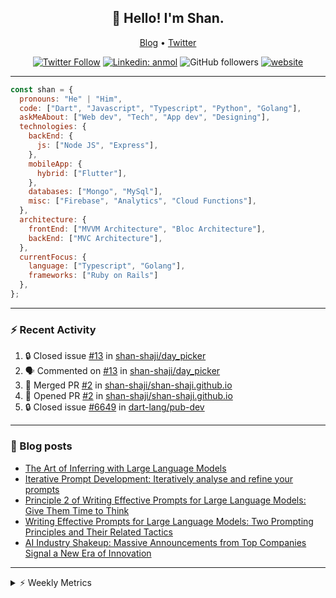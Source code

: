 <h2 align="center">👋 Hello! I'm Shan.</h2>
<p align="center">
  <a href="https://medium.com/feed/@shan-shaji">Blog</a> •
  <a href="https://twitter.com/intent/follow?screen_name=shan__shaji">Twitter</a>
</p>

<p align="center"><a href="https://twitter.com/intent/follow?screen_name=shan__shaji"><img src="https://img.shields.io/twitter/follow/shan__shaji?style=flat" alt="Twitter Follow"></a>
<a href="https://www.linkedin.com/in/shan-shaji/"><img src="https://img.shields.io/badge/shan-shaji?style=flat-square&amp;logo=Linkedin&amp;logoColor=white&amp;link=https://www.linkedin.com/in/shan-shaji/" alt="Linkedin: anmol"></a>
<img src="https://img.shields.io/github/followers/shan-shaji?label=Follow&amp;style=social" alt="GitHub followers">
<a href="http://shan-shaji.github.io/"><img src="https://img.shields.io/badge/Website-46a2f1.svg?&amp;style=flat-square&amp;logo=Google-Chrome&amp;logoColor=white&amp;link=http://shan-shaji.github.io/" alt="website"></a></p>

<hr>

```javascript
const shan = {
  pronouns: "He" | "Him",
  code: ["Dart", "Javascript", "Typescript", "Python", "Golang"],
  askMeAbout: ["Web dev", "Tech", "App dev", "Designing"],
  technologies: {
    backEnd: {
      js: ["Node JS", "Express"],
    },
    mobileApp: {
      hybrid: ["Flutter"],
    },
    databases: ["Mongo", "MySql"],
    misc: ["Firebase", "Analytics", "Cloud Functions"],
  },
  architecture: {
    frontEnd: ["MVVM Architecture", "Bloc Architecture"],
    backEnd: ["MVC Architecture"],
  },
  currentFocus: {
    language: ["Typescript", "Golang"],
    frameworks: ["Ruby on Rails"]
  },
};
```

---

### ⚡ Recent Activity

<!--START_SECTION:activity-->
1. 🔒 Closed issue [#13](https://github.com/shan-shaji/day_picker/issues/13) in [shan-shaji/day_picker](https://github.com/shan-shaji/day_picker)
2. 🗣 Commented on [#13](https://github.com/shan-shaji/day_picker/issues/13) in [shan-shaji/day_picker](https://github.com/shan-shaji/day_picker)
3. 🎉 Merged PR [#2](https://github.com/shan-shaji/shan-shaji.github.io/pull/2) in [shan-shaji/shan-shaji.github.io](https://github.com/shan-shaji/shan-shaji.github.io)
4. 💪 Opened PR [#2](https://github.com/shan-shaji/shan-shaji.github.io/pull/2) in [shan-shaji/shan-shaji.github.io](https://github.com/shan-shaji/shan-shaji.github.io)
5. 🔒 Closed issue [#6649](https://github.com/dart-lang/pub-dev/issues/6649) in [dart-lang/pub-dev](https://github.com/dart-lang/pub-dev)
<!--END_SECTION:activity-->

---

### 📕 Blog posts

<!-- BLOG-POST-LIST:START -->
- [The Art of Inferring with Large Language Models](https://dev.to/arkroot/the-art-of-inferring-with-large-language-models-243m)
- [Iterative Prompt Development: Iteratively analyse and refine your prompts](https://dev.to/arkroot/iterative-prompt-development-iteratively-analyse-and-refine-your-prompts-3ibl)
- [Principle 2 of Writing Effective Prompts for Large Language Models: Give Them Time to Think](https://dev.to/arkroot/principle-2-of-writing-effective-prompts-for-large-language-models-give-them-time-to-think-25j3)
- [Writing Effective Prompts for Large Language Models: Two Prompting Principles and Their Related Tactics](https://dev.to/arkroot/writing-effective-prompts-for-large-language-models-two-prompting-principles-and-their-related-tactics-151a)
- [AI Industry Shakeup: Massive Announcements from Top Companies Signal a New Era of Innovation](https://dev.to/shanshaji/ai-industry-shakeup-massive-announcements-from-top-companies-signal-a-new-era-of-innovation-pj7)
<!-- BLOG-POST-LIST:END -->

<hr>
<details>
    <summary>⚡ Weekly Metrics</summary>
    <p>
    
<!--START_SECTION:waka-->
![Code Time](http://img.shields.io/badge/Code%20Time-2%2C163%20hrs%2051%20mins-blue)

![Profile Views](http://img.shields.io/badge/Profile%20Views-1-blue)

**🐱 My GitHub Data** 

> 📦 ? Used in GitHub's Storage 
 > 
> 🏆 364 Contributions in the Year 2023
 > 
> 💼 Opted to Hire
 > 
> 📜 138 Public Repositories 
 > 
> 🔑 0 Private Repositories 
 > 
**I'm a Night 🦉** 

```text
🌞 Morning                4340 commits        ███░░░░░░░░░░░░░░░░░░░░░░   11.29 % 
🌆 Daytime                10373 commits       ███████░░░░░░░░░░░░░░░░░░   26.98 % 
🌃 Evening                17701 commits       ████████████░░░░░░░░░░░░░   46.04 % 
🌙 Night                  6030 commits        ████░░░░░░░░░░░░░░░░░░░░░   15.69 % 
```
📅 **I'm Most Productive on Thursday** 

```text
Monday                   5447 commits        ████░░░░░░░░░░░░░░░░░░░░░   14.17 % 
Tuesday                  6125 commits        ████░░░░░░░░░░░░░░░░░░░░░   15.93 % 
Wednesday                4809 commits        ███░░░░░░░░░░░░░░░░░░░░░░   12.51 % 
Thursday                 8153 commits        █████░░░░░░░░░░░░░░░░░░░░   21.21 % 
Friday                   6610 commits        ████░░░░░░░░░░░░░░░░░░░░░   17.19 % 
Saturday                 3563 commits        ██░░░░░░░░░░░░░░░░░░░░░░░   09.27 % 
Sunday                   3737 commits        ██░░░░░░░░░░░░░░░░░░░░░░░   09.72 % 
```


📊 **This Week I Spent My Time On** 

```text
🕑︎ Time Zone: Asia/Kolkata

💬 Programming Languages: 
TypeScript               20 hrs 59 mins      ███████████████░░░░░░░░░░   58.43 % 
Dart                     8 hrs 2 mins        ██████░░░░░░░░░░░░░░░░░░░   22.38 % 
ERB                      3 hrs 33 mins       ██░░░░░░░░░░░░░░░░░░░░░░░   09.88 % 
YAML                     1 hr 38 mins        █░░░░░░░░░░░░░░░░░░░░░░░░   04.56 % 
JSON                     1 hr 13 mins        █░░░░░░░░░░░░░░░░░░░░░░░░   03.42 % 

🔥 Editors: 
VS Code                  26 hrs 10 mins      ██████████████████░░░░░░░   72.85 % 
Android Studio           9 hrs 45 mins       ███████░░░░░░░░░░░░░░░░░░   27.15 % 

🐱‍💻 Projects: 
homeday-functions        22 hrs 13 mins      ███████████████░░░░░░░░░░   61.88 % 
turbo-flutter            5 hrs 8 mins        ████░░░░░░░░░░░░░░░░░░░░░   14.29 % 
turbo                    3 hrs 56 mins       ███░░░░░░░░░░░░░░░░░░░░░░   10.97 % 
turbo-flutter 2          2 hrs 35 mins       ██░░░░░░░░░░░░░░░░░░░░░░░   07.19 % 
turbo-flutter 3          1 hr 58 mins        █░░░░░░░░░░░░░░░░░░░░░░░░   05.52 % 

💻 Operating System: 
Mac                      35 hrs 55 mins      █████████████████████████   100.00 % 
```

**I Mostly Code in Dart** 

```text
Dart                     53 repos            ███████████░░░░░░░░░░░░░░   45.69 % 
Python                   5 repos             █░░░░░░░░░░░░░░░░░░░░░░░░   04.31 % 
Ruby                     3 repos             █░░░░░░░░░░░░░░░░░░░░░░░░   02.59 % 
Go                       3 repos             █░░░░░░░░░░░░░░░░░░░░░░░░   02.59 % 
Shell                    1 repo              ░░░░░░░░░░░░░░░░░░░░░░░░░   00.86 % 
```




 Last Updated on 05/06/2023 18:49:50 UTC
<!--END_SECTION:waka-->

</p>
 </details>
